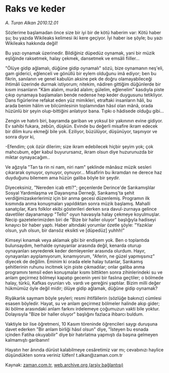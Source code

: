 # Raks ve keder

*A. Turan Alkan 2010.12.01*

<td class="columnist-detail">
<p>Sözlerime başlamadan önce size bir iyi bir de kötü haberim var: Kötü haber şu; bu yazıda Wikileaks kelimesi iki kere geçiyor. İyi haber ise şöyle; bu yazı Wikileaks hakkında değil!</p>
<p><p> Bu yazı oynamak üzerinedir. Bildiğiniz düpedüz oynamak, yani bir müzik eşliğinde raksetmek, halay çekmek, dansetmek ve emsâli fiiller...
<p> "Ölüye gidip ağlamalı, düğüne gidip oynamalı" sözü, bize oynamanın neş'eli, gam giderici, eğlenceli ve gönüllü bir eylem olduğunu imâ ediyor; ben bu fikrin, sanılanın ve genel kabulün aksine pek de doğru olamayabileceği ihtimâli üzerinde durmak istiyorum; nitekim, nâdiren gittiğim düğünlerde bir kısım insanların "Kâm alalım, murâd alalım; gülelim, eğlenelim" kasdıyla piste çıkıp oynamaya başlamaları bende nedense hep keder duygusunu tetikliyor. Dans figürlerine refakat eden yüz mimikleri, etraftaki insanların hâli, bu arada benim hâlim ve bilcümlesinin toplamından hâsıl olan mânâ, orada hüzünlü bir şeyin olup-bittiğini anlatıyor bana. Tıpkı o hâdisede olduğu gibi...
<p> Zengin ve hatırlı biri, bayramda gariban ve yoksul bir yakınının evine gidiyor. Ev sahibi fukara, zebûn, düşkün. Evinde bu değerli misafire ikram edecek bir dilim kuru ekmeği bile yok. Eziliyor, büzülüyor, düşünüyor, taşınıyor ve sonra diyor ki,
<p> -Efendim; çok özür dilerim; size ikram edebilecek hiçbir şeyim yok; çok mahcubum, eğer kabul buyurursanız, ikram olsun diye huzurunuzda bir miktar oynayacağım..
<p> Ve ağzıyla "Tan ta rin ni nam, niri nam" şeklinde mânâsız müzik sesleri çıkararak oynuyor, oynuyor, oynuyor... Misafirin bu ikramdan ne derece haz duyduğunu bilemem ama hüzün galiba böyle bir şeydir.
<p> Diyeceksiniz, "Nereden icab etti?"; geçenlerde Derince'de Sarıkamışlılar Sosyal Yardımlaşma ve Dayanışma Derneği, Sarıkamış'ta şehit verdiğimizaskerlerimiz için bir anma gecesi düzenlemiş. Programın ilk kısmında anma konuşmaları yapıldıktan sonra müzik başlamış. Mahalli sanatçılar, Kars folklor ekibi gösterileri derken sıra davul-zurnaya gelince davetliler dayanamayıp "Tello" oyun havasıyla halay çekmeye koyulmuşlar. Necip gazetelerimizden biri de "Bize bir haller oluyor" başlığıyla hadiseyi kınayıcı bir haber yaptı. Haber altındaki yorumlar özetle şöyle: "Yazıklar olsun, yuh olsun, bir dansöz eksikti ve [düpedüz] yuhhh!"
<p> Kimseyi kınamak veya aklamak gibi bir endişem yok. Ben o toplantıda bulunsaydım, herhalde oynayanlar arasında değil, kenarda oturup oynayanları seyrederek keder demleyenler arasında olurdum. Hayır, oynayanları ayıplamıyorum, kınamıyorum, "Aferin, ne güzel yapmışsınız" diyecek de değilim. Eminim ki orada elele halay tutanlar, Sarıkamış şehitlerinin ruhunu incitmek için piste çıkmadılar; onlar galiba anma programını temsil eden konuşmalar kısmı bittikten sonra zihinlerindeki su ve anlam geçirmez bölmeyi kapatıp gecenin yeni bir faslına geçtiler; o bölmede halay, türkü, Kafkas oyunları vb. vardı ve gereğini yaptılar. Bizim milli değer hükmümüz öyle değil midir; ölüye gidip ağlamak, düğüne gidip oynamak?
<p> Riyâkarlık saymam böyle şeyleri; resmi ihtifâllerin (sözlüğe bakınız) cümlesi esasen böyledir. Hayat, su ve anlam geçirmez bölmeler halinde akıp gider; iki bölme arasındaki anlam farkını irdelemeye çoğumuzun vakti bile yoktur. Dolayısıyla "Bize bir haller oluyor" başlığını fazlaca ihbarcı buldum.
<p> Vaktiyle bir lise öğretmeni, 10 Kasım töreninde öğrencileri saygı duruşuna davet ederken "Bir anlam birliği hâsıl olsun" diye, "İsteyen bu esnada içinden Fatiha okuyabilir" diye bir hatırlatma yapmıştı da başına gelmeyen kalmamıştı garibanın!
<p> Hayatın her ânında dürüst kalabilmeye cesâretimiz var mı; cevabınızı haylice düşündükten sonra veriniz lütfen! t.alkan@zaman.com.tr</p>
<a href="http://web.archive.org/web/20101209043813/mailto:t.alkan@zaman.com.tr">
</a></p></p></p></p></p></p></p></p></p></p></td>

Kaynak: [zaman.com.tr](http://zaman.com.tr/yazar.do?yazino=1059083), [web.archive.org (arşiv bağlantısı)](http://web.archive.org/web/20101209043813/http://zaman.com.tr:80/yazar.do?yazino=1059083)
